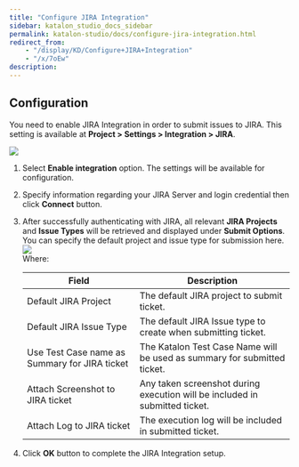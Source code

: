 ```yaml
---
title: "Configure JIRA Integration" 
sidebar: katalon_studio_docs_sidebar
permalink: katalon-studio/docs/configure-jira-integration.html 
redirect_from:
    - "/display/KD/Configure+JIRA+Integration"
    - "/x/7oEw"
description: 
---
```

Configuration
-------------

You need to enable JIRA Integration in order to submit issues to JIRA. This setting is available at **Project > Settings > Integration > JIRA**.

![](../../images/katalon-studio/docs/configure-jira-integration/image2018-3-1-173A403A26.png)

1.  Select **Enable integration** option. The settings will be available for configuration.  
      
    
2.  Specify information regarding your JIRA Server and login credential then click **Connect** button.  
      
    
3.  After successfully authenticating with JIRA, all relevant **JIRA Projects** and **Issue Types** will be retrieved and displayed under **Submit Options**. You can specify the default project and issue type for submission here.   
    ![](../../images/katalon-studio/docs/configure-jira-integration/image2016-11-3-133A533A20.png)  
    Where:
    
    | Field | Description |
    | --- | --- |
    | Default JIRA Project | The default JIRA project to submit ticket. |
    | Default JIRA Issue Type | The default JIRA Issue type to create when submitting ticket. |
    | Use Test Case name as Summary for JIRA ticket | The Katalon Test Case Name will be used as summary for submitted ticket. |
    | Attach Screenshot to JIRA ticket | Any taken screenshot during execution will be included in submitted ticket. |
    | Attach Log to JIRA ticket | The execution log will be included in submitted ticket. |
    
4.  Click **OK** button to complete the JIRA Integration setup.